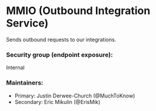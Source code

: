 # MMIO (Outbound Integration Service)

Sends outbound requests to our integrations.

### Security group (endpoint exposure):

Internal

### Maintainers:

- Primary: Justin Derwee-Church (@MuchToKnow)
- Secondary: Eric Mikulin (@ErisMik)
